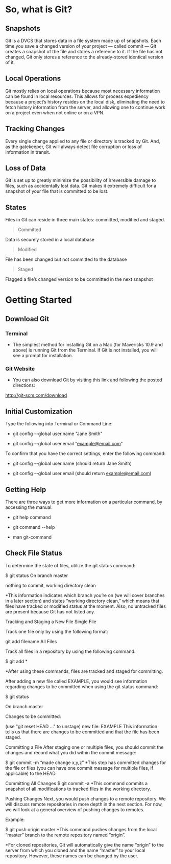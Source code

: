 # **So, what is Git?**

## Snapshots

Git is a DVCS that stores data in a file system made up of snapshots. Each time you save a changed version of your project — called commit — Git creates a snapshot of the file and stores a reference to it. If the file has not changed, Git only stores a reference to the already-stored identical version of it.

## Local Operations

Git mostly relies on local operations because most necessary information can be found in local resources. This allows for process expediency because a project’s history resides on the local disk, eliminating the need to fetch history information from the server, and allowing one to continue work on a project even when not online or on a VPN.

## Tracking Changes

Every single change applied to any file or directory is tracked by Git. And, as the gatekeeper, Git will always detect file corruption or loss of information in transit.

## Loss of Data

Git is set up to greatly minimize the possibility of irreversible damage to files, such as accidentally lost data. Git makes it extremely difficult for a snapshot of your file that is committed to be lost.

## States

Files in Git can reside in three main states: committed, modified and staged.

 >Committed

Data is securely stored in a local database

>Modified

File has been changed but not committed to the database

> Staged

Flagged a file’s changed version to be committed in the next snapshot

# Getting Started

## Download Git

### Terminal

- The simplest method for installing Git on a Mac (for Mavericks 10.9 and above) is running Git from the Terminal. If Git is not installed, you will see a prompt for installation.

### Git Website

- You can also download Git by visiting this link and following the posted directions:

http://git-scm.com/download

## Initial Customization

Type the following into Terminal or Command Line:

- git config --global user.name "Jane Smith"

- git config --global user.email "example@email.com"

To confirm that you have the correct settings, enter the following command:

- git config --global user.name (should return Jane Smith)

- git config --global user.email (should return example@email.com)

## Getting Help

There are three ways to get more information on a particular command, by accessing the manual:

- git help command

- git command --help

- man git-command

## Check File Status

To determine the state of files, utilize the git status command:

$ git status
On branch master

nothing to commit, working directory clean

*This information indicates which branch you’re on (we will cover branches in a later section) and states “working directory clean,” which means that files have tracked or modified status at the moment. Also, no untracked files are present because Git has not listed any.

Tracking and Staging a New File
Single File

Track one file only by using the following format:

git add filename
All Files

Track all files in a repository by using the following command:

$ git add *

*After using these commands, files are tracked and staged for committing.

After adding a new file called EXAMPLE, you would see information regarding changes to be committed when using the git status command:

$ git status

On branch master

Changes to be committed:

  (use "git reset HEAD ..." to unstage)
new file: EXAMPLE
This information tells us that there are changes to be committed and that the file has been staged.

Committing a File
After staging one or multiple files, you should commit the changes and record what you did within the commit message:

$ git commit -m “made change x,y,z”
*This step has committed changes for the file or files (you can have one commit message for multiple files, if applicable) to the HEAD.

Committing All Changes
$ git commit -a
*This command commits a snapshot of all modifications to tracked files in the working directory.

Pushing Changes
Next, you would push changes to a remote repository. We will discuss remote repositories in more depth in the next section. For now, we will look at a general overview of pushing changes to remotes.

Example:

$ git push origin master
*This command pushes changes from the local “master” branch to the remote repository named “origin”.

*For cloned repositories, Git will automatically give the name “origin” to the server from which you cloned and the name “master” to your local repository. However, these names can be changed by the user.
